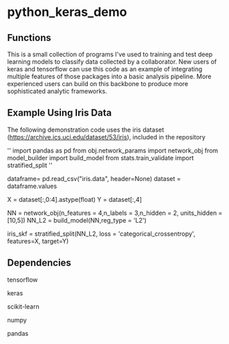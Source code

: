 # python_keras_demo

## Functions

This is a small collection of programs I've used to training and test deep learning models to classify data collected by a collaborator. New users of 
keras and tensorflow can use this code as an example of integrating multiple features of those packages into a basic analysis pipeline. More 
experienced users can build on this backbone to produce more sophisticated analytic frameworks.

## Example Using Iris Data

The following demonstration code uses the iris dataset (https://archive.ics.uci.edu/dataset/53/iris), included in the repository

''
import pandas as pd
from obj.network_params import network_obj
from model_builder import build_model
from stats.train_validate import stratified_split
''

dataframe= pd.read_csv("iris.data", header=None)
dataset = dataframe.values

X = dataset[:,0:4].astype(float)
Y = dataset[:,4]

NN = network_obj(n_features = 4,n_labels = 3,n_hidden = 2, units_hidden = [10,5])
NN_L2 = build_model(NN,reg_type = 'L2')

iris_skf = stratified_split(NN_L2, loss = 'categorical_crossentropy', features=X, target=Y)

## Dependencies

tensorflow

keras

scikit-learn

numpy

pandas
